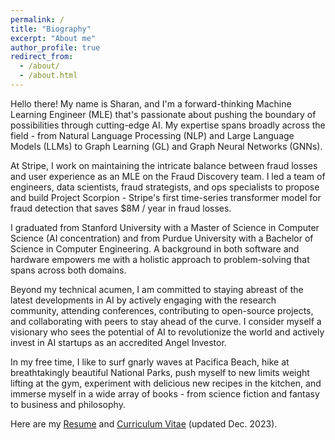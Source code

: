 ```yaml
---
permalink: /
title: "Biography"
excerpt: "About me"
author_profile: true
redirect_from:
  - /about/
  - /about.html
---
```

Hello there! My name is Sharan, and I'm a forward-thinking Machine Learning Engineer (MLE) that's passionate about pushing the boundary of possibilities through cutting-edge AI. My expertise spans broadly across the field - from Natural Language Processing (NLP) and Large Language Models (LLMs) to Graph Learning (GL) and Graph Neural Networks (GNNs).

At Stripe, I work on maintaining the intricate balance between fraud losses and user experience as an MLE on the Fraud Discovery team. I led a team of engineers, data scientists, fraud strategists, and ops specialists to propose and build Project Scorpion - Stripe's first time-series transformer model for fraud detection that saves $8M / year in fraud losses.  

I graduated from Stanford University with a Master of Science in Computer Science (AI concentration) and from Purdue University with a Bachelor of Science in Computer Engineering. A background in both software and hardware empowers me with a holistic approach to problem-solving that spans across both domains.

Beyond my technical acumen, I am committed to staying abreast of the latest developments in AI by actively engaging with the research community, attending conferences, contributing to open-source projects, and collaborating with peers to stay ahead of the curve. I consider myself a visionary who sees the potential of AI to revolutionize the world and actively invest in AI startups as an accredited Angel Investor.

In my free time, I like to surf gnarly waves at Pacifica Beach, hike at breathtakingly beautiful National Parks, push myself to new limits weight lifting at the gym, experiment with delicious new recipes in the kitchen, and immerse myself in a wide array of books - from science fiction and fantasy to business and philosophy.

Here are my [Resume](https://sharanramjee.github.io/files/Sharan_Ramjee_Resume.pdf) and [Curriculum Vitae](https://sharanramjee.github.io/files/Sharan_Ramjee_CV.pdf) (updated Dec. 2023).
